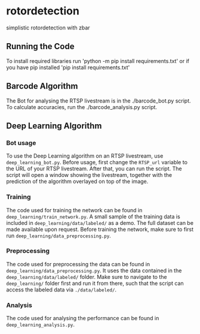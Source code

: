 # rotordetection
simplistic rotordetection with zbar

## Running the Code

To install required libraries run 'python -m pip install requirements.txt'
or if you have pip installed 'pip install requirements.txt'

## Barcode Algorithm

The Bot for analysing the RTSP livestream is in the ./barcode_bot.py script.
To calculate accuracies, run the ./barcode_analysis.py script.

## Deep Learning Algorithm

### Bot usage
To use the Deep Learning algorithm on an RTSP livestream, use `deep_learning_bot.py`. Before usage, first change the `RTSP_url` variable to the URL of your RTSP livestream.
After that, you can run the script. The script will open a window showing the livestream, together with the prediction of the algorithm overlayed on top of the image.

### Training
The code used for training the network can be found in `deep_learning/train_network.py`. A small sample of the training data is included in `deep_learning/data/labeled/` as a demo. 
The full dataset can be made available upon request. Before training the network, make sure to first run `deep_learning/data_preprocessing.py`.

### Preprocessing
The code used for preprocessing the data can be found in `deep_learning/data_preprocessing.py`. It uses the data contained in the `deep_learning/data/labeled/` folder. 
Make sure to navigate to the `deep_learning/` folder first and run it from there, such that the script can access the labeled data via `./data/labeled/`.

### Analysis
The code used for analysing the performance can be found in `deep_learning_analysis.py`.

